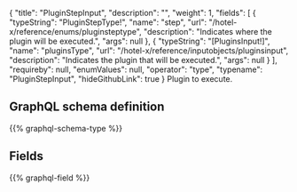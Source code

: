 {
  "title": "PluginStepInput",
  "description": "",
  "weight": 1,
  "fields": [
    {
      "typeString": "PluginStepType!",
      "name": "step",
      "url": "/hotel-x/reference/enums/pluginsteptype",
      "description": "Indicates where the plugin will be executed.",
      "args": null
    },
    {
      "typeString": "[PluginsInput!]",
      "name": "pluginsType",
      "url": "/hotel-x/reference/inputobjects/pluginsinput",
      "description": "Indicates the plugin that will be executed.",
      "args": null
    }
  ],
  "requireby": null,
  "enumValues": null,
  "operator": "type",
  "typename": "PluginStepInput",
  "hideGithubLink": true
}
Plugin to execute.
## GraphQL schema definition

{{% graphql-schema-type %}}

## Fields

{{% graphql-field %}}
